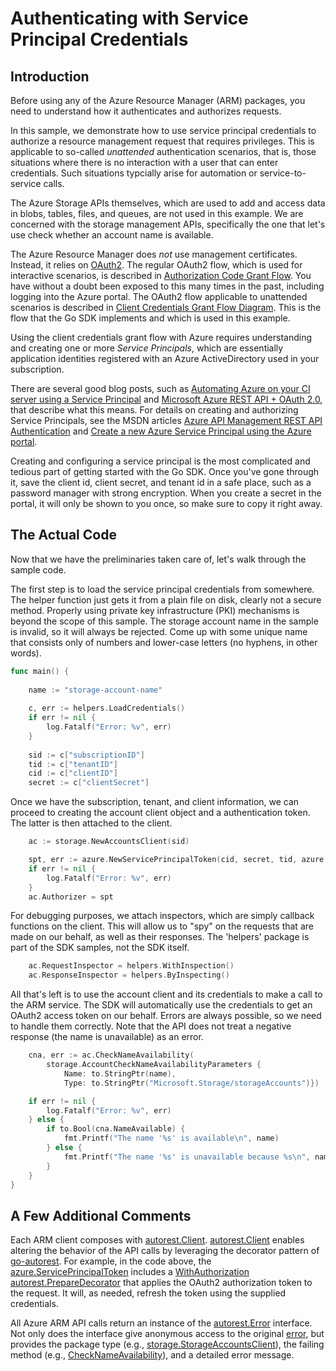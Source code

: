 # Authenticating with Service Principal Credentials

## Introduction

Before using any of the Azure Resource Manager (ARM) packages, you need to understand how it authenticates and
authorizes requests.

In this sample, we demonstrate how to use service principal credentials to authorize a resource management request that
requires privileges. This is applicable to so-called *unattended* authentication scenarios, that is, those situations
where there is no interaction with a user that can enter credentials. Such situations typcially arise for automation
or service-to-service calls.  

The Azure Storage APIs themselves, which are used to add and access data in blobs, tables, files, and queues,
are not used in this example. We are concerned with the storage management APIs, specifically the one that
let's use check whether an account name is available.

The Azure Resource Manager does *not* use management certificates. Instead, it relies on [OAuth2](http://oauth.net).
The regular OAuth2 flow, which is used for interactive scenarios, is described in
[Authorization Code Grant Flow](https://msdn.microsoft.com/en-us/library/azure/dn645543.aspx). You have without a doubt 
been exposed to this many times in the past, including logging into the Azure portal. The OAuth2 flow applicable to
unattended scenarios is described in [Client Credentials Grant Flow Diagram](https://msdn.microsoft.com/en-us/library/azure/dn645543.aspx).
This is the flow that the Go SDK implements and which is used in this example.

Using the client credentials grant flow with Azure requires understanding and creating one or more *Service Principals*,
which are essentially application identities registered with an Azure ActiveDirectory used in your subscription. 

There are several good blog posts, such as
[Automating Azure on your CI server using a Service Principal](http://blog.davidebbo.com/2014/12/azure-service-principal.html)
and
[Microsoft Azure REST API + OAuth 2.0](https://ahmetalpbalkan.com/blog/azure-rest-api-with-oauth2/),
that describe what this means. For details on creating and authorizing Service Principals, see the MSDN articles
[Azure API Management REST API Authentication](https://msdn.microsoft.com/en-us/library/azure/5b13010a-d202-4af5-aabf-7ebc26800b3d)
and
[Create a new Azure Service Principal using the Azure portal](https://azure.microsoft.com/en-us/documentation/articles/resource-group-create-service-principal-portal/).

Creating and configuring a service principal is the most complicated and tedious part of getting started with the Go SDK.
Once you've gone through it, save the client id, client secret, and tenant id in a safe place, such as a password manager with strong encryption.
When you create a secret in the portal, it will only be shown to you once, so make sure to copy it right away. 

## The Actual Code

Now that we have the preliminaries taken care of, let's walk through the sample code.

The first step is to load the service principal credentials from somewhere. The helper function just gets it from
a plain file on disk, clearly not a secure method. Properly using private key infrastructure (PKI) mechanisms is beyond the scope
of this sample. The storage account name in the sample is invalid, so it will always be rejected. Come up with some unique
name that consists only of numbers and lower-case letters (no hyphens, in other words).

```go
func main() {
    
    name := "storage-account-name"
       
	c, err := helpers.LoadCredentials()
	if err != nil {
		log.Fatalf("Error: %v", err)
	}
    
    sid := c["subscriptionID"]
    tid := c["tenantID"]
    cid := c["clientID"]
    secret := c["clientSecret"]
```

Once we have the subscription, tenant, and client information, we can proceed to creating the account client object and
a authentication token. The latter is then attached to the client.
    
```go
	ac := storage.NewAccountsClient(sid)

	spt, err := azure.NewServicePrincipalToken(cid, secret, tid, azure.AzureResourceManagerScope)
	if err != nil {
		log.Fatalf("Error: %v", err)
	}
	ac.Authorizer = spt

```

For debugging purposes, we attach inspectors, which are simply callback functions on the client. This will allow us to "spy"
on the requests that are made on our behalf, as well as their responses. The 'helpers' package is part of the SDK samples, not
the SDK itself. 

```go
	ac.RequestInspector = helpers.WithInspection()
	ac.ResponseInspector = helpers.ByInspecting()
```

All that's left is to use the account client and its credentials to make a call to the ARM service. The SDK will automatically
use the credentials to get an OAuth2 access token on our behalf. Errors are always possible, so we need to handle them correctly.
Note that the API does not treat a negative response (the name is unavailable) as an error.

```go
	cna, err := ac.CheckNameAvailability(
		storage.AccountCheckNameAvailabilityParameters {
			Name: to.StringPtr(name),
			Type: to.StringPtr("Microsoft.Storage/storageAccounts")})

	if err != nil {
		log.Fatalf("Error: %v", err)
	} else {
		if to.Bool(cna.NameAvailable) {
			fmt.Printf("The name '%s' is available\n", name)
		} else {
			fmt.Printf("The name '%s' is unavailable because %s\n", name, to.String(cna.Message))
		}
	}
}
```

## A Few Additional Comments
 
Each ARM client composes with [autorest.Client](https://godoc.org/github.com/Azure/go-autorest/autorest#Client).
[autorest.Client](https://godoc.org/github.com/Azure/go-autorest/autorest#Client)
enables altering the behavior of the API calls by leveraging the decorator pattern of
[go-autorest](https://github.com/Azure/go-autorest). For example, in the code above, the
[azure.ServicePrincipalToken](https://godoc.org/github.com/Azure/go-autorest/autorest/azure#ServicePrincipalToken)
includes a
[WithAuthorization](https://godoc.org/github.com/Azure/go-autorest/autorest#Client.WithAuthorization)
[autorest.PrepareDecorator](https://godoc.org/github.com/Azure/go-autorest/autorest#PrepareDecorator)
that applies the OAuth2 authorization token to the request. It will, as needed, refresh the token
using the supplied credentials.

All Azure ARM API calls return an instance of the
[autorest.Error](https://godoc.org/github.com/Azure/go-autorest/autorest#Error) interface.
Not only does the interface give anonymous access to the original
[error](http://golang.org/ref/spec#Errors),
but provides the package type (e.g.,
[storage.StorageAccountsClient](https://godoc.org/github.com/Azure/azure-sdk-for-go/arm/storage#StorageAccountsClient)),
the failing method (e.g.,
[CheckNameAvailability](https://godoc.org/github.com/Azure/azure-sdk-for-go/arm/storage#StorageAccountsClient.CheckNameAvailability)),
and a detailed error message.
